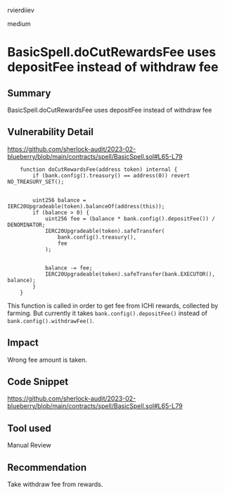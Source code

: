 rvierdiiev

medium

# BasicSpell.doCutRewardsFee uses depositFee instead of withdraw fee

## Summary
BasicSpell.doCutRewardsFee uses depositFee instead of withdraw fee
## Vulnerability Detail
https://github.com/sherlock-audit/2023-02-blueberry/blob/main/contracts/spell/BasicSpell.sol#L65-L79
```solidity
    function doCutRewardsFee(address token) internal {
        if (bank.config().treasury() == address(0)) revert NO_TREASURY_SET();


        uint256 balance = IERC20Upgradeable(token).balanceOf(address(this));
        if (balance > 0) {
            uint256 fee = (balance * bank.config().depositFee()) / DENOMINATOR;
            IERC20Upgradeable(token).safeTransfer(
                bank.config().treasury(),
                fee
            );


            balance -= fee;
            IERC20Upgradeable(token).safeTransfer(bank.EXECUTOR(), balance);
        }
    }
```
This function is called in order to get fee from ICHI rewards, collected by farming.
But currently it takes `bank.config().depositFee()` instead of `bank.config().withdrawFee()`.
## Impact
Wrong fee amount is taken.
## Code Snippet
https://github.com/sherlock-audit/2023-02-blueberry/blob/main/contracts/spell/BasicSpell.sol#L65-L79
## Tool used

Manual Review

## Recommendation
Take withdraw fee from rewards.